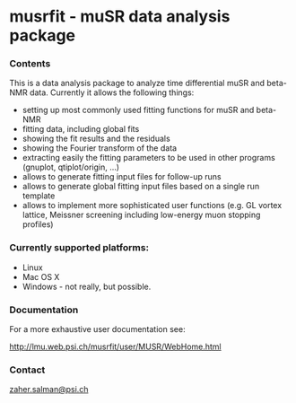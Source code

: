 # musrfit - muSR data analysis package #

### Contents ###

This is a data analysis package to analyze time differential muSR and beta-NMR data. 
Currently it allows the following things:

* setting up most commonly used fitting functions for muSR and beta-NMR
* fitting data, including global fits
* showing the fit results and the residuals
* showing the Fourier transform of the data
* extracting easily the fitting parameters to be used in other programs (gnuplot, qtiplot/origin, ...)
* allows to generate fitting input files for follow-up runs
* allows to generate global fitting input files based on a single run template
* allows to implement more sophisticated user functions 
  (e.g. GL vortex lattice, Meissner screening including low-energy muon stopping profiles)

### Currently supported platforms: ###

* Linux
* Mac OS X
* Windows - not really, but possible.

### Documentation ####

For a more exhaustive user documentation see:

  http://lmu.web.psi.ch/musrfit/user/MUSR/WebHome.html

### Contact ###

<zaher.salman@psi.ch>
